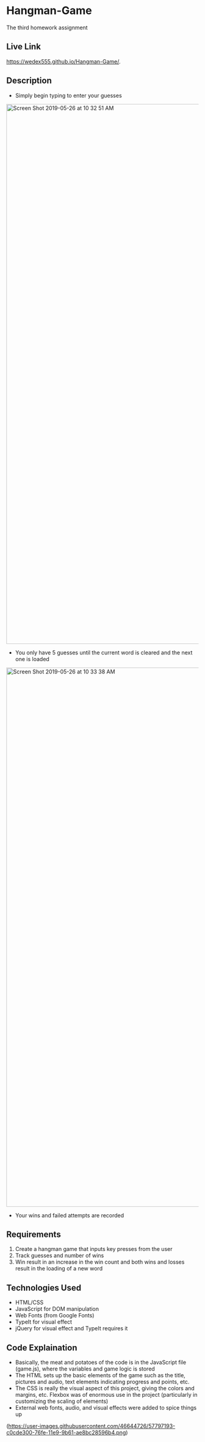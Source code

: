# Hangman-Game
The third homework assignment

## Live Link
https://wedex555.github.io/Hangman-Game/.

## Description
- Simply begin typing to enter your guesses
<img width="1415" alt="Screen Shot 2019-05-26 at 10 32 51 AM" src="https://user-images.githubusercontent.com/46644726/58385238-02357c80-7fa2-11e9-9e82-94cc4a0ddb98.png">

- You only have 5 guesses until the current word is cleared and the next one is loaded
<img width="1413" alt="Screen Shot 2019-05-26 at 10 33 38 AM" src="https://user-images.githubusercontent.com/46644726/58385249-301ac100-7fa2-11e9-928c-725c28880b47.png">

- Your wins and failed attempts are recorded

## Requirements
1. Create a hangman game that inputs key presses from the user
2. Track guesses and number of wins
3. Win result in an increase in the win count and both wins and losses result in the loading of a new word

## Technologies Used
- HTML/CSS
- JavaScript for DOM manipulation
- Web Fonts (from Google Fonts)
- TypeIt for visual effect
- jQuery for visual effect and TypeIt requires it

## Code Explaination
- Basically, the meat and potatoes of the code is in the JavaScript file (game.js), where the variables and game logic is stored
- The HTML sets up the basic elements of the game such as the title, pictures and audio, text elements indicating progress and points, etc.
- The CSS is really the visual aspect of this project, giving the colors and margins, etc. Flexbox was of enormous use in the project (particularly in customizing the scaling of elements)
- External web fonts, audio, and visual effects were added to spice things up

(https://user-images.githubusercontent.com/46644726/57797193-c0cde300-76fe-11e9-9b61-ae8bc28596b4.png)
